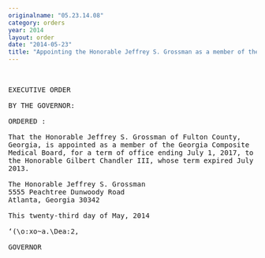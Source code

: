 ```yaml
---
originalname: "05.23.14.08"
category: orders
year: 2014
layout: order
date: "2014-05-23"
title: "Appointing the Honorable Jeffrey S. Grossman as a member of the Georgia Composite Medical Board"
---
```

<pre>
 

EXECUTIVE ORDER

BY THE GOVERNOR:

ORDERED :

That the Honorable Jeffrey S. Grossman of Fulton County,
Georgia, is appointed as a member of the Georgia Composite
Medical Board, for a term of office ending July 1, 2017, to succeed
the Honorable Gilbert Chandler III, whose term expired July 1,
2013.

The Honorable Jeffrey S. Grossman
5555 Peachtree Dunwoody Road
Atlanta, Georgia 30342

This twenty-third day of May, 2014

‘(\o:xo~a.\Dea:2,

GOVERNOR

</pre>
